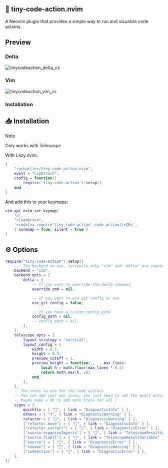## 🚀 tiny-code-action.nvim

A Neovim plugin that provides a simple way to run and visualize code actions.


## Preview

### Delta

![tinycodeaction_delta_cs](https://github.com/user-attachments/assets/dd0b3598-bef2-4add-a6ed-a6c3461f7da8)

### Vim

![tinycodeaction_vim_cs](https://github.com/user-attachments/assets/96707370-4346-41a2-bc23-5abd7e57a84c)


### Installation

## 📥 Installation

> [!NOTE]
> Only works with Telescope

With Lazy.nvim:

```lua
{
    "rachartier/tiny-code-action.nvim",
    event = "LspAttach",
    config = function()
        require('tiny-code-action').setup()
    end
}
```

And add  this to your keymaps:

```lua
vim.api.nvim_set_keymap(
	"n",
	"<leader>ca",
	'<cmd>lua require"tiny-code-action".code_action()<CR>',
	{ noremap = true, silent = true }
)
```

## ⚙️ Options

```lua
require("tiny-code-action").setup({
	--- The backend to use, currently only "vim" and "delta" are supported
	backend = "vim",
	backend_opts = {
		delta = {
			-- If you want to override the delta command
			override_cmd = nil,

			-- If you want to use git config or not
			use_git_config = false,

			-- If you have a custom config path
			config_path = nil,
			-- config_path = nil,
		},
	},
	telescope_opts = {
		layout_strategy = "vertical",
		layout_config = {
			width = 0.7,
			height = 0.9,
			preview_cutoff = 1,
			preview_height = function(_, _, max_lines)
				local h = math.floor(max_lines * 0.5)
				return math.max(h, 10)
			end,
		},
	},
	-- The icons to use for the code actions
	-- You can add your own icons, you just need to set the exact action's kind of the code action
	-- Maybe make a PR to add more icons for all !
	signs = {
		quickfix = { "󰁨", { link = "DiagnosticInfo" } },
		others = { "?", { link = "DiagnosticWarning" } },
		refactor = { "", { link = "DiagnosticWarning" } },
		["refactor.move"] = { "󰪹", { link = "DiagnosticInfo" } },
		["refactor.extract"] = { "", { link = "DiagnosticError" } },
		["source.organizeImports"] = { "", { link = "TelescopeResultVariable" } },
		["source.fixAll"] = { "", { link = "TelescopeResultVariable" } },
		["source"] = { "", { link = "DiagnosticError" } },
		["rename"] = { "󰑕", { link = "DiagnosticWarning" } },
		["codeAction"] = { "", { link = "DiagnosticError" } },
	},
})
```
